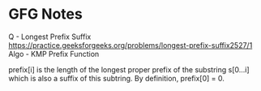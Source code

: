 # GFG Notes

Q - Longest Prefix Suffix
https://practice.geeksforgeeks.org/problems/longest-prefix-suffix2527/1
Algo - KMP
Prefix Function 

prefix[i] is the length of the longest proper prefix of the substring s[0...i] which is also a suffix of this subtring.
By definition, prefix[0] = 0.
